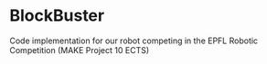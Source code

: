 # BlockBuster
Code implementation for our robot competing in the EPFL Robotic Competition (MAKE Project 10 ECTS)
